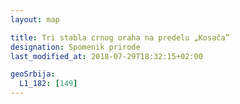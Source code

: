 ```yaml
---
layout: map

title: Tri stabla crnog oraha na predelu „Kosača”
designation: Spomenik prirode
last_modified_at: 2018-07-29T18:32:15+02:00

geoSrbija:
  L1_182: [149]
---
```

